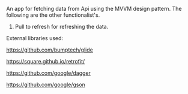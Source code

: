 An app for fetching data from Api using the MVVM design pattern.
The following are the other functionalist's.
1) Pull to refresh for refreshing the data.

External libraries used:

https://github.com/bumptech/glide

https://square.github.io/retrofit/

https://github.com/google/dagger

https://github.com/google/gson
